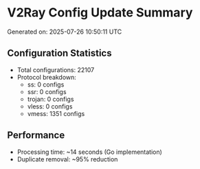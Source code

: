 # V2Ray Config Update Summary
Generated on: 2025-07-26 10:50:11 UTC

## Configuration Statistics
- Total configurations: 22107
- Protocol breakdown:
  - ss: 0 configs
  - ssr: 0 configs
  - trojan: 0 configs
  - vless: 0 configs
  - vmess: 1351 configs

## Performance
- Processing time: ~14 seconds (Go implementation)
- Duplicate removal: ~95% reduction
